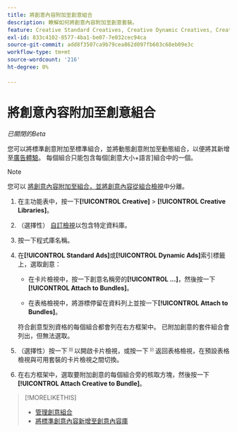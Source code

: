 ```yaml
---
title: 將創意內容附加至創意組合
description: 瞭解如何將創意內容附加至創意套裝。
feature: Creative Standard Creatives, Creative Dynamic Creatives, Creative Bundles
exl-id: 833c4102-8577-4ba1-be07-7e032cec94ca
source-git-commit: add8f3507ca9b79cea862d097fb603c68eb09e3c
workflow-type: tm+mt
source-wordcount: '216'
ht-degree: 0%

---
```


# 將創意內容附加至創意組合

*已關閉的Beta*

<!-- Edit all, including the metadata and title, plus the links within TOC and bundle-manage.md, once this feature is available.  -->

您可以將標準創意附加至標準組合，並將動態創意附加至動態組合，以便將其新增至[廣告體驗](/help/creative/experiences/experience-about.md)。 每個組合只能包含每個\[創意大小+語言\]組合中的一個。

<!--
You can also detach a creative from a bundle to remove the association between the two, so that the creative is no longer used for experiences that target the bundle. Detaching a creative from the bundle doesn't delete the creative from the Creatives tab in your creative library.
-->

>[!NOTE]
>
>您可以<!-- also --> [將創意內容附加至組合，並將創意內容從組合檢視](/help/creative/creative-libraries/bundle-manage.md)中分離。

<!-- Hide header until second procedure is available (if we add that):

## Attach creatives to creative bundles

-->

1. 在主功能表中，按一下&#x200B;**[!UICONTROL Creative]** > **[!UICONTROL Creative Libraries]**。

1. （選擇性） [自訂檢視](/help/creative/introduction/customize-data-views.md)以包含特定資料庫。

1. 按一下程式庫名稱。

1. 在&#x200B;**[!UICONTROL Standard Ads]**&#x200B;或&#x200B;**[!UICONTROL Dynamic Ads]**&#x200B;索引標籤上，選取創意：

   * 在卡片檢視中，按一下創意名稱旁的&#x200B;**[!UICONTROL ...]**，然後按一下&#x200B;**[!UICONTROL Attach to Bundles]**。

   * 在表格檢視中，將游標停留在資料列上並按一下&#x200B;**[!UICONTROL Attach to Bundles]**。

   符合創意型別資格的每個組合都會列在右方框架中。 已附加創意的套件組合會列出，但無法選取。

1. （選擇性）按一下![卡片檢視](/help/creative/assets/card-view-button.png "卡片檢視")以開啟卡片檢視，或按一下![表格/清單檢視](/help/creative/assets/table-view-button.png "表格檢視")返回表格檢視，在預設表格檢視與可用套裝的卡片檢視之間切換。

1. 在右方框架中，選取要附加創意的每個組合旁的核取方塊，然後按一下&#x200B;**[!UICONTROL Attach Creative to Bundle]**。

<!-- Verify and edit all of the following, including the command names and where they're available -- not in UI yet as of 1/17. I'm not sure what the UI will really look like.

## Detach creatives from a creative bundle

1. In the main menu, click **[!UICONTROL Creative]**3/4> **[!UICONTROL Creative Libraries]**.

1. (Optional) [Customize the view](/help/creative/introduction/customize-data-views.md) to include specific libraries.

1. Click the library name.

1. Click the **[!UICONTROL Standard Ads]** or **[!UICONTROL Dynamic Ads]** tab.

1. Select the creative:

   * In card view, click **[!UICONTROL ...]** next to the creative name, and then click **[!UICONTROL Attach/Detach from Bundle]**.
     
   * In table view, hold the cursor over the row and click **[!UICONTROL Attach/Detach from Bundle]**.

   Each bundle that's eligible for the creative type is listed in the right frame. For bundles to which the creative is already attached, the check box is selected. To detach the creative for a bundle, deselect the check box.

1. In the right frame, deselect the check box next to each bundle from which to remove the creative, and then click **[!UICONTROL Attach Creatives to Bundle]**.

-->

<!-- What this should be like, but I don't think this will be implemented:

1. Select the creative:

   * In card view, click **[!UICONTROL ...]** next to the creative name, and then click **[!UICONTROL Detach from Bundle]**.
     
   * In table view, hold the cursor over the row and click **[!UICONTROL Detach from Bundle]**.

   Each bundle that's eligible for the creative type is listed in the right frame. Bundles to which the creative is already attached are listed but not selectable.

1. In the right frame, select the check box next to each bundle from which to remove the creative, and then click **[!UICONTROL Detach Creatives from Bundle]**.

1. Select the creative:

   * In card view, click **[!UICONTROL ...]** next to the creative name, and then click **[!UICONTROL Detach from Bundle]**.
     
   * In table view, hold the cursor over the row and click **[!UICONTROL Detach from Bundle]**.

   Each bundle that's eligible for the creative type is listed in the right frame. Bundles to which the creative is already attached are listed but not selectable.

1. In the right frame, select the check box next to each bundle from which to remove the creative, and then click **[!UICONTROL Detach Creatives from Bundle]**.

-->

>[!MORELIKETHIS]
>
>* [管理創意組合](/help/creative/creative-libraries/bundle-manage.md)
>* [將標準創意內容新增至創意內容庫](creative-add-standard.md)
